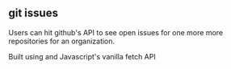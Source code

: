 ## git issues

Users can hit github's API to see open issues for one more more repositories for an organization.

Built using and Javascript's vanilla fetch API
